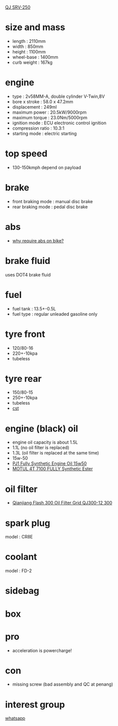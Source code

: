 [QJ SRV-250](https://qjmotor.my/product/SRV250/)

# size and mass
* length : 2110mm
* width : 850mm
* height :  1100mm
* wheel-base : 1400mm
* curb weight : 167kg

# engine
* type : 2v58MM-A, double cylinder V-Twin,8V
* bore x stroke : 58.0 x 47.2mm
* displacement : 249ml
* maximum power : 20.5kW/9000rpm
* maximum torque : 23.0Nm/5000rpm
* ignition mode : ECU electronic control ignition
* compression ratio : 10.3:1
* starting mode : electric starting

# top speed
* 130-150kmph depend on payload

# brake
* front braking mode : manual disc brake
* rear braking mode : pedal disc brake

# abs
* [why require abs on bike?](https://www.youtube.com/watch?v=ZlsyZP2Pm0E)

# brake fluid
uses DOT4 brake fluid

# fuel
* fuel tank : 13.5+-0.5L
* fuel type : regular unleaded gasoline only

# tyre front
* 120/80-16
* 220+-10kpa
* tubeless

# tyre rear
* 150/80-15
* 250+-10kpa
* tubeless
* [cst](https://item.taobao.com/item.htm?id=648933369203)

# engine (black) oil
* engine oil capacity is about 1.5L
* 1.1L (no oil filter is replaced)
* 1.3L (oil filter is replaced at the same time)
* 15w-50
* [PJ1 Fully Synthetic Engine Oil 15w50](https://shopee.com.my/product/137729721/10037709964?smtt=0.179735980-1670482012.3)
* [MOTUL 4T 7100 FULLY Synthetic Ester](https://shopee.com.my/product/149761864/16469383232)

# oil filter
* [Qianjiang Flash 300 Oil Filter Grid QJ300-12 300](https://shopee.com.my/%28%28Ready-Straw%29-Qianjiang-Flash-300-Oil-Filter-Grid-QJ300-12-300-i.455243973.18367114729)

# spark plug
model : CR8E


# coolant
model : FD-2

# sidebag

# box

# pro
* acceleration is powercharge!

# con
* missing screw (bad assembly and QC at penang)

# interest group
[whatsapp](https://chat.whatsapp.com/Hs2CtAdsgrh1qc7PLXONZr)
